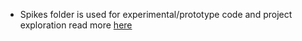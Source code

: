- Spikes folder is used for experimental/prototype code and project exploration read more [here](/spikes/README.md)
